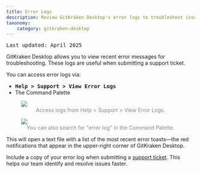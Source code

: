 ```yaml
---
title: Error Logs
description: Review GitKraken Desktop's error logs to troubleshoot issues.
taxonomy:
    category: gitkraken-desktop
---
```

<kbd>Last updated: April 2025</kbd>

GitKraken Desktop allows you to view recent error messages for troubleshooting. These logs are useful when submitting a support ticket.

You can access error logs via:

- <kbd><strong>Help > Support > View Error Logs</strong></kbd>
- The Command Palette

<figure class='figure center'>
  <img src="/wp-content/uploads/view-error-log.png" srcset="/wp-content/uploads/view-error-log@2x.png" class="help-center-img img-bordered">
  <figcaption style="text-align: center; color: #888;">Access logs from Help > Support > View Error Logs.</figcaption>
</figure>

<figure class='figure center'>
  <img src="/wp-content/uploads/fuzzy-finder-error.gif" class="help-center-img img-bordered">
  <figcaption style="text-align: center; color: #888;">You can also search for "error log" in the Command Palette.</figcaption>
</figure>

This will open a text file with a list of the most recent error toasts—the red notifications that appear in the upper-right corner of GitKraken Desktop.

Include a copy of your error log when submitting a [support ticket](https://www.gitkraken.com/git-client/contact-support?product=gitkraken&source=help_center). This helps our team identify and resolve issues faster.
